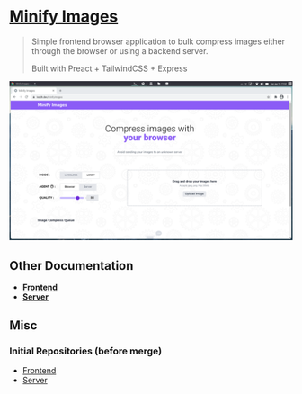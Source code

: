 # [Minify Images](https://projects.leodh.dev/minifyimages)

> Simple frontend browser application to bulk compress images either through
> the browser or using a backend server.
>
> Built with Preact + TailwindCSS + Express

![Screenshot](./screenshot.png)

## Other Documentation

- [**Frontend**](./minifyimages-preact/README.md)
- [**Server**](./minifyimages-expressjs/README.md)

## Misc

### Initial Repositories (before merge)

- [Frontend](https://github.com/leo-dh/minifyimages-preact)
- [Server](https://github.com/leo-dh/minifyimages-expressjs)
